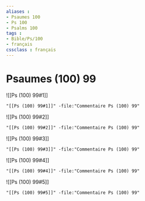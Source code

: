 ```yaml
---
aliases : 
- Psaumes 100
- Ps 100
- Psalms 100
tags : 
- Bible/Ps/100
- français
cssclass : français
---
```


# Psaumes (100) 99

![[Ps (100) 99#1]]

```query
"[[Ps (100) 99#1]]" -file:"Commentaire Ps (100) 99"
```

![[Ps (100) 99#2]]

```query
"[[Ps (100) 99#2]]" -file:"Commentaire Ps (100) 99"
```

![[Ps (100) 99#3]]

```query
"[[Ps (100) 99#3]]" -file:"Commentaire Ps (100) 99"
```

![[Ps (100) 99#4]]

```query
"[[Ps (100) 99#4]]" -file:"Commentaire Ps (100) 99"
```

![[Ps (100) 99#5]]

```query
"[[Ps (100) 99#5]]" -file:"Commentaire Ps (100) 99"
```

